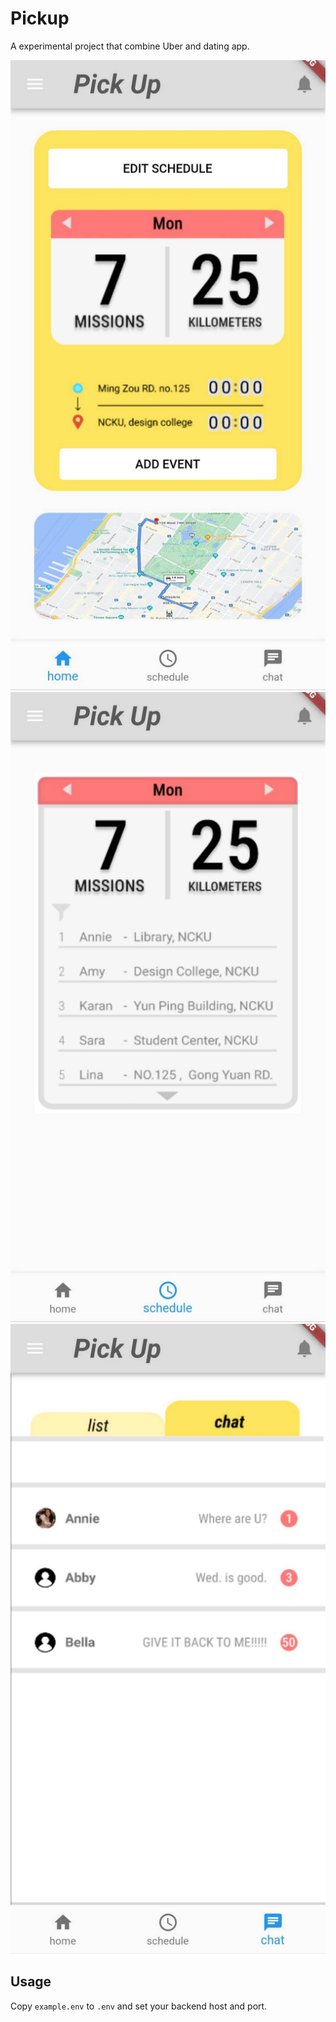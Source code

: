 # Pickup

A experimental project that combine Uber and dating app.

![](img/home.jpg)
![](img/schedule.jpg)
![](img/chat.jpg)

## Usage
Copy `example.env` to `.env` and set your backend host and port.